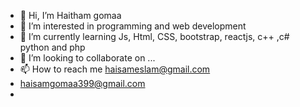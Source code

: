 - 👋 Hi, I’m Haitham gomaa
- 👀 I’m interested in programming and web development
- 🌱 I’m currently learning  Js, Html, CSS, bootstrap, reactjs, c++ ,c# python and php 
- 💞️ I’m looking to collaborate on ...
- 📫 How to reach me haisameslam@gmail.com 
- haisamgomaa399@gmail.com 
- 

<!---
Haithamgomaa/Haithamgomaa is a ✨ special ✨ repository because its `README.md` (this file) appears on your GitHub profile.
You can click the Preview link to take a look at your changes.
--->
